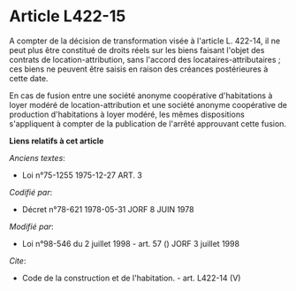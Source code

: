 # Article L422-15

A compter de la décision de transformation visée à l'article L. 422-14, il ne peut plus être constitué de droits réels sur
les biens faisant l'objet des contrats de location-attribution, sans l'accord des locataires-attributaires ; ces biens ne
peuvent être saisis en raison des créances postérieures à cette date. 

En cas de fusion entre une société anonyme coopérative d'habitations à loyer modéré de location-attribution et une société
anonyme coopérative de production d'habitations à loyer modéré, les mêmes dispositions s'appliquent à compter de la
publication de l'arrêté approuvant cette fusion.

**Liens relatifs à cet article**

_Anciens textes_:

  - Loi n°75-1255 1975-12-27 ART. 3

_Codifié par_:

  - Décret n°78-621 1978-05-31 JORF 8 JUIN 1978

_Modifié par_:

  - Loi n°98-546 du 2 juillet 1998 - art. 57 () JORF 3 juillet 1998

_Cite_:

  - Code de la construction et de l'habitation. - art. L422-14 (V)
